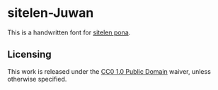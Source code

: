 # sitelen-Juwan

This is a handwritten font for [sitelen pona](https://en.wikipedia.org/wiki/Sitelen_Pona).

## Licensing

This work is released under the [CC0 1.0 Public Domain](https://creativecommons.org/publicdomain/zero/1.0/) waiver, unless otherwise specified.
